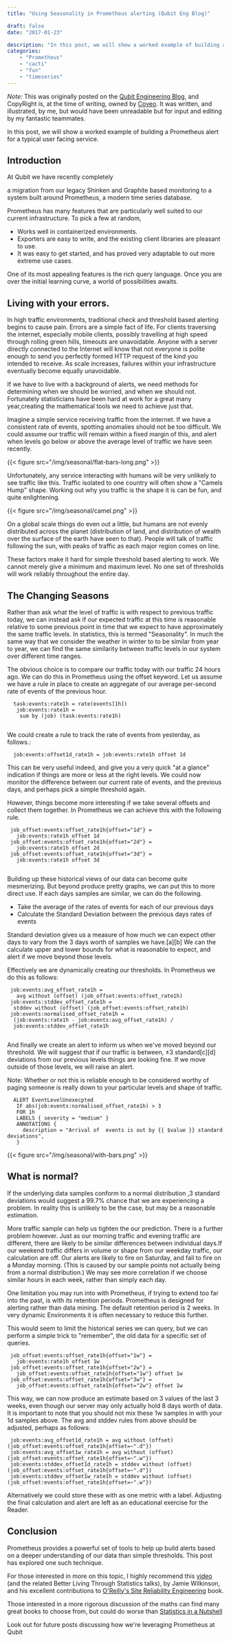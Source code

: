 ```yaml
---
title: "Using Seasonality in Prometheus alerting (Qubit Eng Blog)"

draft: false
date: "2017-01-23"

description: "In this post, we will show a worked example of building a Prometheus alert for a typical user facing service"
categories:
    - "Prometheus"
    - "cacti"
    - "fun"
    - "timeseries"
---
```


*Note:* This was originally posted on the [Qubit Engineering Blog](https://medium.com/qubit-engineering/using-seasonality-in-prometheus-alerting-d90e68337a4c), and CopyRight is, at the time of writing, owned by [Coveo](https://www.coveo.com/en). It was written, and illustrated, by me, but would have been unreadable but for input and editing by my fantastic teammates.

In this post, we will show a worked example of building a Prometheus alert for a
typical user facing service.

## Introduction

At Qubit we have recently completely

a migration from our legacy Shinken and Graphite based monitoring to a system
built around Prometheus, a modern time series database.

Prometheus has many features that are particularly well suited to our current
infrastructure. To pick a few at random,

* Works well in containerized environments.
* Exporters are easy to write, and the existing client libraries are pleasant to use.
* It was easy to get started, and has proved very adaptable to out more extreme use cases.

One of its most appealing features is the rich query language. Once you are
over the initial learning curve, a world of possibilities awaits.

## Living with your errors.

In high traffic environments, traditional check and threshold based alerting
begins to cause pain. Errors are a simple fact of life. For clients traversing
the internet, especially mobile clients, possibly travelling at high speed
through rolling green hills, timeouts are unavoidable. Anyone with a server
directly connected to the Internet will know that not everyone is polite enough
to send you perfectly formed HTTP request of the kind you intended to receive.
As scale increases, failures within your infrastructure eventually become
equally unavoidable.

If we have to live with a background of alerts, we need methods for determining
when we should be worried, and when we should not. Fortunately statisticians
have been hard at work for a great many year,creating the mathematical tools we
need to achieve just that.

Imagine a simple service receiving traffic from the internet. If we have a
consistent rate of events, spotting anomalies should not be too difficult.  We
could assume our traffic will remain within a fixed margin of this, and alert
when levels go below or above the average level of traffic we have seen
recently.

{{< figure src="/img/seasonal/flat-bars-long.png" >}}

Unfortunately, any service interacting with humans will be very unlikely to see
traffic like this. Traffic isolated to one country will often show a "Camels
Hump" shape. Working out why you traffic is the shape it is can be fun, and
quite enlightening.

{{< figure src="/img/seasonal/camel.png" >}}

On a global scale things do even out a little, but humans  are not evenly
distributed across the planet (distribution of land, and distribution of wealth
over the surface of the earth have seen to that). People will talk of traffic
following the sun, with peaks of traffic as each major region comes on line.

These factors make it hard for simple threshold based alerting to work. We
cannot merely give a minimum and maximum level. No one set of thresholds will
work reliably throughout the entire day.

## The Changing Seasons

Rather than ask what the level of traffic is with respect to previous traffic
today, we can instead ask if our expected traffic at this time is reasonable
relative to some previous point in time that we expect to have approximately the
same traffic levels. In statistics, this is termed "Seasonality". In much the
same way that we consider the weather in winter to to be similar from year to
year, we can find the same similarity between traffic levels in our system over
different time ranges.

The obvious choice is to compare our traffic today with our traffic 24 hours
ago. We can do this in Prometheus using the offset keyword. Let us assume we
have a rule in place to create an aggregate of our average per-second rate of
events of the previous hour. 
  
```
  task:events:rate1h = rate(events[1h])
   job:events:rate1h =
    sum by (job) (task:events:rate1h)
	
```
We could create a rule to track the rate of events from yesterday, as follows.:

```
  job:events:offset1d_rate1h = job:events:rate1h offset 1d

```
This can be very useful indeed, and give you a very quick "at a glance"
indication if things are more or less at the right levels. We could now monitor
the difference between our current rate of events, and the previous days, and 
perhaps pick a simple threshold again.

However, things become more interesting if we take several offsets and collect
them together. In Prometheus we can achieve this with the following rule.

```
 job_offset:events:offset_rate1h{offset="1d"} =
   job:events:rate1h offset 1d
 job_offset:events:offset_rate1h{offset="2d"} =
   job:events:rate1h offset 2d
 job_offset:events:offset_rate1h{offset="3d"} =
   job:events:rate1h offset 3d
	
```
Building up these historical views of our data can become quite mesmerizing. But
beyond produce pretty graphs, we can put this to more direct use. If each days
samples are similar, we can do the following.

* Take the average of the rates of events for each of our previous days
* Calculate the Standard Deviation between the previous days rates of events

Standard deviation gives us a measure of how much we can expect other days to
vary from the 3 days worth of samples we have.[a][b] We can the calculate upper
and lower bounds  for what is reasonable to expect, and alert if we move beyond
those levels. 

Effectively we are dynamically creating our thresholds. In Prometheus we do this as follows:

```
 job:events:avg_offset_rate1h =
   avg without (offset) (job_offset:events:offset_rate1h)
 job:events:stddev_offset_rate1h =
  stddev without (offset) (job_offset:events:offset_rate1h)
 job:events:normalised_offset_rate1h =
  (job:events:rate1h - job:events:avg_offset_rate1h) / 
  job:events:stddev_offset_rate1h 
	
```
And finally we create an alert to inform us when we've moved beyond our
threshold. We will suggest that if our traffic is between, ±3 standard[c][d]
deviations from our previous levels things are looking fine. If we move
outside of those levels, we will raise an alert.

Note: Whether or not this is reliable enough to be considered worthy of paging
someone is really down to your particular levels and shape of traffic.

```
  ALERT EventLevelUnexecpted 
   IF abs(job:events:normalised_offset_rate1h) > 3
   FOR 1h
   LABELS { severity = "medium" }
   ANNOTATIONS {
     description = "Arrival of  events is out by {{ $value }} standard deviations",
   } 
```

{{< figure src="/img/seasonal/with-bars.png" >}}

## What is normal?

If the underlying data samples conform to a normal distribution ,3 standard
deviations would suggest a 99.7% chance that we are experiencing a problem. In
reality this is unlikely to be the case, but may be a reasonable estimation.

More traffic sample can help us tighten the our prediction. There is a further
problem however. Just as our morning traffic and evening traffic are different,
there are likely to be similar differences between individual days.If our
weekend traffic differs in volume or shape from our weekday traffic, our
calculation are off. Our alerts are likely to fire on Saturday, and fail to fire
on a Monday morning. (This is caused by our sample points not actually being
from a normal distribution.)   We may see more correlation if we choose similar
hours in each week, rather than simply each day.

One limitation you may run into with Prometheus, if trying to extend too far
into the past, is with its retention periods. Prometheus is designed for
alerting rather than data mining. The default retention period is 2 weeks. In
very dynamic Environments it is often necessary to reduce this further.

This would seem to limit the historical series we can query, but we can perform
a simple trick to "remember", the old data for a specific set of queries.

```
 job_offset:events:offset_rate1h{offset="1w"} =
   job:events:rate1h offset 1w
 job_offset:events:offset_rate1h{offset="2w"} =
   job_offset:events:offset_rate1h{offset="1w"} offset 1w
 job_offset:events:offset_rate1h{offset="3w"} =
   job_offset:events:offset_rate1h{offset="2w"} offset 1w
```

This way, we can now produce an estimate based on 3 values of the last 3 weeks,
even though our server may only actually hold 8 days worth of data.  It is
important to note that you should not mix these 1w samples in with your 1d
samples above. The avg and stddev rules from above should be adjusted, perhaps
as follows:

```
 job:events:avg_offset1d_rate1h = avg without (offset) (job_offset:events:offset_rate1h{offset=~".d"})
 job:events:avg_offset1w_rate1h = avg without (offset) (job_offset:events:offset_rate1h{offset=~".w"})
 job:events:stddev_offset1d_rate1h = stddev without (offset) (job_offset:events:offset_rate1h{offset=~".d"})
 job:events:stddev_offset1w_rate1h = stddev without (offset) (job_offset:events:offset_rate1h{offset=~".w"})
```

Alternatively we could store these with as one metric with a label. Adjusting
the final calculation and alert are left as an educational exercise for the
Reader.

## Conclusion

Prometheus provides a powerful set of tools to help up build alerts based on a
deeper understanding of our data than simple thresholds. This post has explored
one such technique.

For those interested in more on this topic, I highly recommend this
[video](https://www.youtube.com/watch?v=gNmWzkGViAY)
(and the related Better Living Through Statistics talks), by Jamie Wilkinson,
and his excellent contributions to [O'Reilly's Site Reliability Engineering](http://shop.oreilly.com/product/0636920041528.do) book.

Those interested in a more rigorous discussion of the maths can find many great
books to choose from, but could do worse than
[Statistics in a Nutshell](https://www.amazon.co.uk/Statistics-Nutshell-Desktop-Reference-OReilly/dp/0596510497)

Look out for future posts discussing how we're leveraging Prometheus at Qubit


